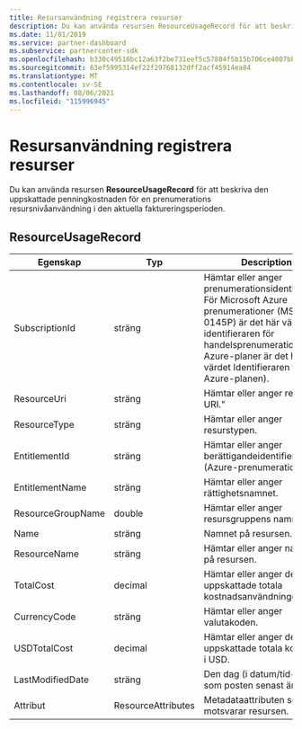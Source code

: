 ```yaml
---
title: Resursanvändning registrera resurser
description: Du kan använda resursen ResourceUsageRecord för att beskriva den uppskattade penningkostnaden för en prenumerations resursnivåanvändning i den aktuella faktureringsperioden.
ms.date: 11/01/2019
ms.service: partner-dashboard
ms.subservice: partnercenter-sdk
ms.openlocfilehash: b330c49518bc12a63f2be731eef5c57884f5b15b706ce4007bbdf1a7bb8fab0e
ms.sourcegitcommit: 63ef5995314ef22f29768132dff2acf45914ea84
ms.translationtype: MT
ms.contentlocale: sv-SE
ms.lasthandoff: 08/06/2021
ms.locfileid: "115996945"
---
```

# <a name="resource-usage-record-resources"></a>Resursanvändning registrera resurser

Du kan använda resursen **ResourceUsageRecord** för att beskriva den uppskattade penningkostnaden för en prenumerations resursnivåanvändning i den aktuella faktureringsperioden.

## <a name="resourceusagerecord"></a>ResourceUsageRecord

| Egenskap          | Typ               | Description                                                                                                                                                                                                |
|-------------------|--------------------|------------------------------------------------------------------------------------------------------------------------------------------------------------------------------------------------------------|
| SubscriptionId    | sträng             | Hämtar eller anger prenumerationsidentifieraren. För Microsoft Azure prenumerationer (MS-AZR-0145P) är det här värdet identifieraren för handelsprenumerationen. För Azure-planer är det här värdet Identifieraren för Azure-planen). |
| ResourceUri       | sträng             | Hämtar eller anger resurs-URI."                                                                                                                                                                            |
| ResourceType      | sträng             | Hämtar eller anger resurstypen.                                                                                                                                                                            |
| EntitlementId     | sträng             | Hämtar eller anger berättigandeidentifieraren (Azure-prenumerations-ID).                                                                                                                               |
| EntitlementName   | sträng             | Hämtar eller anger rättighetsnamnet.                                                                                                                                                                         |
| ResourceGroupName | double             | Hämtar eller anger resursgruppens namn.                                                                                                                                                                      |
| Name              | sträng             | Namnet på resursen.                                                                                                                                                                                  |
| ResourceName      | sträng             | Hämtar eller anger namnet på resursen.                                                                                                                                                                     |
| TotalCost         | decimal            | Hämtar eller anger den uppskattade totala kostnadsanvändningen.                                                                                                                                                               |
| CurrencyCode      | sträng             | Hämtar eller anger valutakoden.                                                                                                                                                                            |
| USDTotalCost      | decimal            | Hämtar eller anger den uppskattade totala kostnaden i USD.                                                                                                                                                              |
| LastModifiedDate  | sträng             | Den dag (i datum/tid-format) som posten senast ändrades.                                                                                                                                          |
| Attribut        | ResourceAttributes | Metadataattributen som motsvarar resursen.                                                                                                                                                     |
